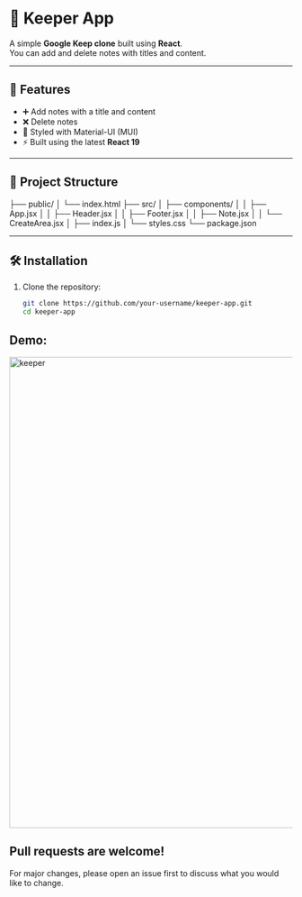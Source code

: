# 📝 Keeper App

A simple **Google Keep clone** built using **React**.  
You can add and delete notes with titles and content.  

---

## 🚀 Features
- ➕ Add notes with a title and content  
- ❌ Delete notes  
- 🎨 Styled with Material-UI (MUI)  
- ⚡ Built using the latest **React 19**  

---

## 📂 Project Structure
├── public/
│ └── index.html
├── src/
│ ├── components/
│ │ ├── App.jsx
│ │ ├── Header.jsx
│ │ ├── Footer.jsx
│ │ ├── Note.jsx
│ │ └── CreateArea.jsx
│ ├── index.js
│ └── styles.css
└── package.json


---

## 🛠️ Installation

1. Clone the repository:
   ```bash
   git clone https://github.com/your-username/keeper-app.git
   cd keeper-app
## Demo:
   <img width="1918" height="836" alt="keeper" src="https://github.com/user-attachments/assets/40368aa5-c086-47b8-ae65-bc61617dd124" />

## Pull requests are welcome!
   For major changes, please open an issue first to discuss what you would like to change.

